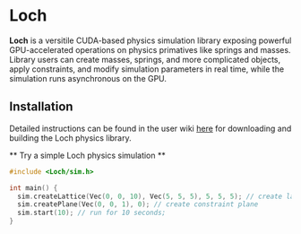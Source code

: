 # Loch
**Loch** is a versitile CUDA-based physics simulation library exposing powerful GPU-accelerated operations on physics primatives like springs and masses. Library users can create masses, springs, and more complicated objects, apply constraints, and modify simulation parameters in real time, while the simulation runs asynchronous on the GPU.

## Installation

Detailed instructions can be found in the user wiki [here](https://github.com/ja3067/Loch/wiki/Set-Up) for downloading and building the Loch physics library.

** Try a simple Loch physics simulation **

```C++
#include <Loch/sim.h>

int main() {
  sim.createLattice(Vec(0, 0, 10), Vec(5, 5, 5), 5, 5, 5); // create lattice with center at (0, 0, 10) and given dimensions
  sim.createPlane(Vec(0, 0, 1), 0); // create constraint plane
  sim.start(10); // run for 10 seconds;
}
```
